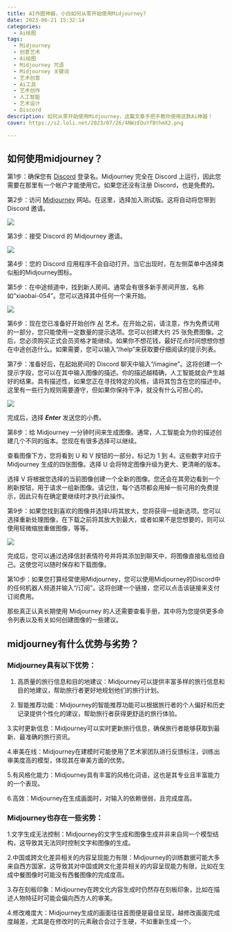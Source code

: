 ```yaml
---
title: AI作图神器，小白如何从零开始使用Midjourney?
date: 2023-06-21 15:32:14
categories:
  - Ai绘图
tags:
  - Midjourney
  - 创意艺术
  - Ai绘图
  - Midjourney 咒语
  - Midjourney 关键词
  - 艺术创意
  - Ai工具
  - 艺术创作
  - 人工智能
  - 艺术设计
  - Discord
description: 如何从零开始使用Midjourney，这篇文章手把手教你使用这款Ai神器！
cover: https://s2.loli.net/2023/07/26/4NWzEOuYfBthmX2.png

---
```

## 如何使用midjourney？
第1步：确保您有 [Discord](https://discord.com/) 登录名。Midjourney 完全在 Discord 上运行，因此您需要在那里有一个帐户才能使用它。如果您还没有注册 Discord，也是免费的。

第2步：访问 [Midjourney](https://www.midjourney.com/home/?callbackUrl=%2Fapp%2F) 网站。在这里，选择加入测试版。这将自动将您带到 Discord 邀请。

![](https://s2.loli.net/2023/07/26/4NWzEOuYfBthmX2.png)

第3步：接受 Discord 的 Midjourney 邀请。

![](https://s2.loli.net/2023/07/26/OSJFULkdh7ZfqpB.png)

第4步：您的 Discord 应用程序不会自动打开。当它出现时，在左侧菜单中选择类似船的Midjourney图标。

第5步：在中途频道中，找到新人房间。通常会有很多新手房间开放，名称如“xiaobai-054”。您可以选择其中任何一个来开始。

![](https://s2.loli.net/2023/07/26/1TxOFhqG4kIts6r.png)

第6步：现在您已准备好开始创作 [AI](https://en.wikipedia.org/wiki/Artificial_intelligence) 艺术。在开始之前，请注意，作为免费试用的一部分，您只能使用一定数量的提示选项。您可以创建大约 25 张免费图像。之后，您必须购买正式会员资格才能继续。如果你不想花钱，最好花点时间想想你想在中途创造什么。如果需要，您可以输入“/help”来获取要仔细阅读的提示列表。

第7步：准备好后，在起始房间的 Discord 聊天中输入“/imagine”。这将创建一个提示字段，您可以在其中输入图像的描述。你的描述越精确，人工智能就会产生越好的结果。具有描述性，如果您正在寻找特定的风格，请将其包含在您的描述中。这里有一些行为规则需要遵守，但如果你保持干净，就没有什么可担心的。

![](https://s2.loli.net/2023/07/26/zOYhQMTR4Fy6Aib.png)

完成后，选择 ***Enter*** 发送您的小费。

第8步：给 Midjourney 一分钟时间来生成图像。通常，人工智能会为你的描述创建几个不同的版本。您现在有很多选择可以继续。

查看图像下方，您将看到 U 和 V 按钮的一部分，标记为 1 到 4。这些数字对应于 Midjourney 生成的四张图像。选择 U 会将特定图像升级为更大、更清晰的版本。

选择 V 将根据您选择的当前图像创建一个全新的图像。您还会在其旁边看到一个刷新按钮，用于请求一组新图像。请记住，每个选项都会用掉一些可用的免费提示，因此只有在确定要继续时才执行此操作。

第9步：如果您找到喜欢的图像并选择U将其放大，您将获得一组新选项。您可以选择重新处理图像，在下载之前将其放大到最大，或者如果不是您想要的，则可以使用轻微缩放重做图像，等等。

![](https://s2.loli.net/2023/07/26/kpQIFOy4YriwBNP.png)

完成后，您可以通过选择信封表情符号并将其添加到聊天中，将图像直接私信给自己。这使您可以随时保存和下载图像。

第10步：如果您打算经常使用Midjourney，您可以使用Midjourney的Discord中的任何机器人频道并输入“/订阅”。这将创建一个链接，您可以点击该链接来支付订阅费用。

那些真正认真长期使用 Midjourney 的人还需要查看手册，其中将为您提供更多命令列表以及有关如何创建图像的一些建议。

## midjourney有什么优势与劣势？

### Midjourney具有以下优势：

1. 高质量的旅行信息和目的地建议：Midjourney可以提供丰富多样的旅行信息和目的地建议，帮助旅行者更好地规划他们的旅行计划。

2. 智能推荐功能：Midjourney的智能推荐功能可以根据旅行者的个人偏好和历史记录提供个性化的建议，帮助旅行者获得更舒适的旅行体验。

3.实时更新信息：Midjourney可以实时更新旅行信息，确保旅行者能够获取到最新、最准确的旅行资讯。

4.审美在线：Midjourney在建模时可能使用了艺术家团队进行反馈标注，训练出审美度高的模型，体现其在审美方面的优势。

5.有风格化能力：Midjourney具有丰富的风格化词语，这也是其专业且丰富能力的一个表现。

6.高效：Midjourney在生成画面时，对输入的依赖很弱，且完成度高。

### Midjourney也存在一些劣势：

1.文字生成无法控制：Midjourney的文字生成和图像生成并非来自同一个模型结构，这导致其无法同时控制文字和图像的生成。

2.中国或跨文化差异相关的内容呈现能力有限：Midjourney的训练数据可能大多来自西方国家，这导致其对中国或跨文化差异相关的内容呈现能力有限，比如在生成中餐图像时可能没有西餐图像的完成度高。

3.存在刻板印象：Midjourney在跨文化内容生成时仍然存在刻板印象，比如在描述人物特征时可能会偏向西方人的审美。

4.修改难度大：Midjourney生成的画面往往首图便是最佳呈现，越修改画面完成度越差，尤其是在修改时的元素融合会过于生硬，不如重新生成一个。

